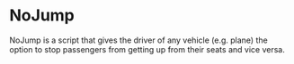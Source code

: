 # NoJump
NoJump is a script that gives the driver of any vehicle (e.g. plane) the option to stop passengers from getting up from their seats and vice versa.
